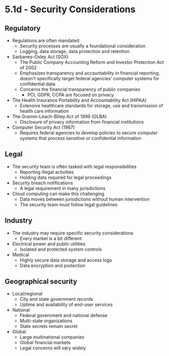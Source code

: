 # 5.1d - Security Considerations
## Regulatory
- Regulations are often mandated
	- Security processes are usually a foundational consideration
	- Logging, data storage, data protection and retention
- Sarbanes-Oxley Act (SOX)
	- The Public Company Accounting Reform and Investor Protection Act of 2002
	- Emphasizes transparency and accountability in financial reporting, doesn't specifically target federal agencies' computer systems for confidential data
	- Concerns the financial transparency of public companies
		- PCI, GDPR, CCPA are focused on privacy
- The Health Insurance Portability and Accountability Act (HIPAA)
	- Extensive healthcare standards for storage, use and transmission of health care information
- The Gramm-Leach-Bliley Act of 1999 (GLBA)
	- Disclosure of privacy information from financial institutions
- Computer Security Act (1987)
	- Requires federal agencies to develop policies to secure computer systems that process sensitive or confidential information
## Legal
- The security team is often tasked with legal responsibilities
	- Reporting illegal activities
	- Holding data required for legal proceedings
- Security breach notifications
	- A legal requirement in many jurisdictions
- Cloud computing can make this challenging
	- Data moves between jurisdictions without human intervention
	- The security team must follow legal guidelines
## Industry
- The industry may require specific security considerations
	- Every market is a bit different
- Electrical power and public utilities
	- Isolated and protected system controls
- Medical
	- Highly secure data storage and access logs
	- Data encryption and protection
## Geographical security
- Local/regional
	- City and state government records
	- Uptime and availability of end-user services
- National
	- Federal government and national defense
	- Multi-state organizations
	- State secrets remain secret
- Global
	- Large multinational companies
	- Global financial markets
	- Legal concerns will vary widely
